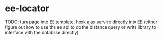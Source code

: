 ee-locator
==========

TODO: turn page into EE template, hook ajax service directly into EE (either figure out how to use the ee api to do the distance query or write library to interface with the database directly)

